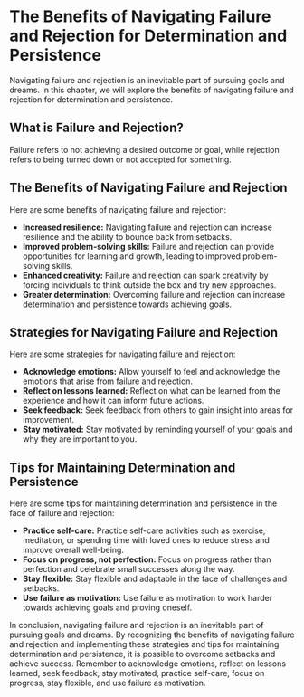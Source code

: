 The Benefits of Navigating Failure and Rejection for Determination and Persistence
===============================================================================================================================

Navigating failure and rejection is an inevitable part of pursuing goals and dreams. In this chapter, we will explore the benefits of navigating failure and rejection for determination and persistence.

What is Failure and Rejection?
------------------------------

Failure refers to not achieving a desired outcome or goal, while rejection refers to being turned down or not accepted for something.

The Benefits of Navigating Failure and Rejection
------------------------------------------------

Here are some benefits of navigating failure and rejection:

* **Increased resilience:** Navigating failure and rejection can increase resilience and the ability to bounce back from setbacks.
* **Improved problem-solving skills:** Failure and rejection can provide opportunities for learning and growth, leading to improved problem-solving skills.
* **Enhanced creativity:** Failure and rejection can spark creativity by forcing individuals to think outside the box and try new approaches.
* **Greater determination:** Overcoming failure and rejection can increase determination and persistence towards achieving goals.

Strategies for Navigating Failure and Rejection
-----------------------------------------------

Here are some strategies for navigating failure and rejection:

* **Acknowledge emotions:** Allow yourself to feel and acknowledge the emotions that arise from failure and rejection.
* **Reflect on lessons learned:** Reflect on what can be learned from the experience and how it can inform future actions.
* **Seek feedback:** Seek feedback from others to gain insight into areas for improvement.
* **Stay motivated:** Stay motivated by reminding yourself of your goals and why they are important to you.

Tips for Maintaining Determination and Persistence
--------------------------------------------------

Here are some tips for maintaining determination and persistence in the face of failure and rejection:

* **Practice self-care:** Practice self-care activities such as exercise, meditation, or spending time with loved ones to reduce stress and improve overall well-being.
* **Focus on progress, not perfection:** Focus on progress rather than perfection and celebrate small successes along the way.
* **Stay flexible:** Stay flexible and adaptable in the face of challenges and setbacks.
* **Use failure as motivation:** Use failure as motivation to work harder towards achieving goals and proving oneself.

In conclusion, navigating failure and rejection is an inevitable part of pursuing goals and dreams. By recognizing the benefits of navigating failure and rejection and implementing these strategies and tips for maintaining determination and persistence, it is possible to overcome setbacks and achieve success. Remember to acknowledge emotions, reflect on lessons learned, seek feedback, stay motivated, practice self-care, focus on progress, stay flexible, and use failure as motivation.
